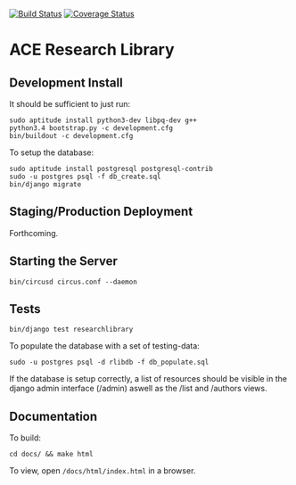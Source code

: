 [![Build Status](https://travis-ci.org/FUB-HCC/ACE-Research-Library.svg?branch=master)](https://travis-ci.org/FUB-HCC/ACE-Research-Library)
[![Coverage Status](https://coveralls.io/repos/github/FUB-HCC/ACE-Research-Library/badge.svg?branch=master)](https://coveralls.io/github/FUB-HCC/ACE-Research-Library?branch=master)

# ACE Research Library

## Development Install

It should be sufficient to just run:

    sudo aptitude install python3-dev libpq-dev g++
    python3.4 bootstrap.py -c development.cfg
    bin/buildout -c development.cfg

To setup the database:

    sudo aptitude install postgresql postgresql-contrib
    sudo -u postgres psql -f db_create.sql
    bin/django migrate

## Staging/Production Deployment

Forthcoming.

## Starting the Server

    bin/circusd circus.conf --daemon

## Tests

    bin/django test researchlibrary

To populate the database with a set of testing-data:

    sudo -u postgres psql -d rlibdb -f db_populate.sql

If the database is setup correctly, a list of resources should be visible in the django admin interface (/admin) aswell as the /list and /authors views.

## Documentation

To build:

    cd docs/ && make html

To view, open `/docs/html/index.html` in a browser.
